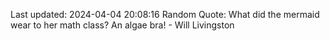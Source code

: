 Last updated: 2024-04-04 20:08:16
Random Quote: What did the mermaid wear to her math class? An algae bra! - Will Livingston
